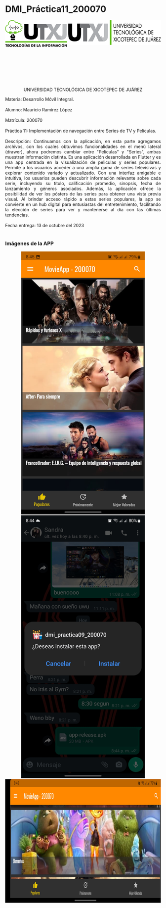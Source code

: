 # DMI_Práctica11_200070
<div style="display: flex; justify-content: space-between;">
    <img align="left" src="https://github.com/MauricioRL15/Logos_UTXJ/blob/main/LOGO%20TIC.png?raw=true" alt="Imagen 1" width="200" />
    <img align="right" src="https://github.com/MauricioRL15/Logos_UTXJ/blob/main/LOGO%20UTXJ%202019.png?raw=true" alt="Imagen 2" width="300" height="80" />
</div>

<br><br><br><br><br><br>

<p align="center">UNIVERSIDAD TECNOLÓGICA DE XICOTEPEC DE JUÁREZ</p>

<div style="text-align: justify;">
Materia: Desarrollo Móvil Integral. <br><br>
Alumno: Mauricio Ramírez López <br><br>
Matrícula: 200070 <br><br>
Práctica 11: Implementación de navegación entre Series de TV y Películas. <br><br>
Descripción: Continuamos con la aplicación, en esta parte agregamos archivos, con los cuales obtuvimos funcionalidades en el menú lateral (drawer), ahora podremos cambiar entre "Películas" y "Series", ambas muestran información distinta. Es una aplicación desarrollada en Flutter y es una app centrada en la visualización de peliculas y series populares. Permite a los usuarios acceder a una amplia gama de series televisivas y explorar contenido variado y actualizado. Con una interfaz amigable e intuitiva, los usuarios pueden descubrir información relevante sobre cada serie, incluyendo su título, calificación promedio, sinopsis, fecha de lanzamiento y géneros asociados. Además, la aplicación ofrece la posibilidad de ver los pósters de las series para obtener una vista previa visual. Al brindar acceso rápido a estas series populares, la app se convierte en un hub digital para entusiastas del entretenimiento, facilitando la elección de series para ver y mantenerse al día con las últimas tendencias.<br><br>
Fecha entrega: 13 de octubre del 2023
</div>

<br>

### Imágenes de la APP

<div style="text-align: center">
    <img src="https://github.com/MauricioRL15/Imagenes/blob/87f8fdac6a9084134e1fb09433d6ade83fd087f8/P9_img1.jpg?raw=true" alt="Imagen 1" width="400" height="850"/>
    <img src="https://github.com/MauricioRL15/Imagenes/blob/87f8fdac6a9084134e1fb09433d6ade83fd087f8/P9_img2.jpg?raw=true" alt="Imagen 1" width="400" height="850"/>
    <img src="https://github.com/MauricioRL15/Imagenes/blob/87f8fdac6a9084134e1fb09433d6ade83fd087f8/P9_img3.jpg?raw=true" alt="Imagen 1" width="850" height="400"/>
</div>
